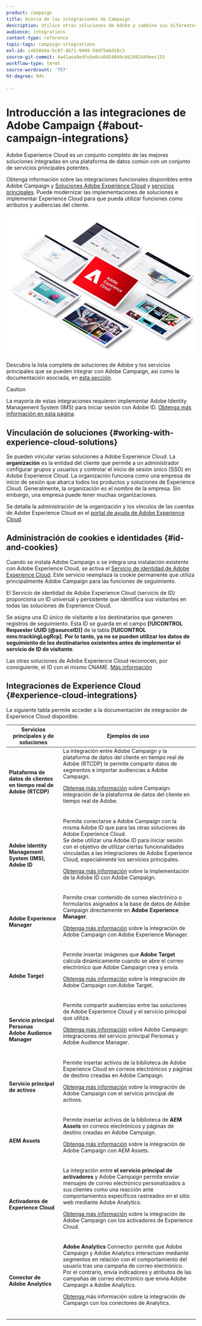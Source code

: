 ```yaml
---
product: campaign
title: Acerca de las integraciones de Campaign
description: Utilice otras soluciones de Adobe y combine sus diferentes capacidades con Campaign.
audience: integrations
content-type: reference
topic-tags: campaign-integrations
exl-id: ceb584da-bc97-4b71-9499-59df5e6d10c3
source-git-commit: 4a41aea9edfe5e6ca0454049cbb2892449eec153
workflow-type: tm+mt
source-wordcount: '757'
ht-degree: 94%

---
```


# Introducción a las integraciones de Adobe Campaign {#about-campaign-integrations}

Adobe Experience Cloud es un conjunto completo de las mejores soluciones integradas en una plataforma de datos común con un conjunto de servicios principales potentes.

Obtenga información sobre las integraciones funcionales disponibles entre Adobe Campaign y [Soluciones Adobe Experience Cloud](https://experienceleague.adobe.com/docs/core-services/interface/marketing-cloud-integrations.html?lang=es) y [servicios principales](https://experienceleague.adobe.com/docs/core-services/interface/about-core-services/core-services.html?lang=es). Puede modernizar las implementaciones de soluciones e implementar Experience Cloud para que pueda utilizar funciones como atributos y audiencias del cliente.

![](assets/ExCloud-solutions.png)

Descubra la lista completa de soluciones de Adobe y los servicios principales que se pueden integrar con Adobe Campaign, así como la documentación asociada, en [esta sección](#experience-cloud-integrations).

>[!CAUTION]
>
>La mayoría de estas integraciones requieren implementar Adobe Identity Management System (IMS) para iniciar sesión con Adobe ID. [Obtenga más información en esta página](../../integrations/using/about-adobe-id.md).


## Vinculación de soluciones {#working-with-experience-cloud-solutions}

Se pueden vincular varias soluciones a Adobe Experience Cloud. La **organización** es la entidad del cliente que permite a un administrador configurar grupos y usuarios y controlar el inicio de sesión único (SSO) en Adobe Experience Cloud. La organización funciona como una empresa de inicio de sesión que abarca todos los productos y soluciones de Experience Cloud. Generalmente, la organización es el nombre de la empresa. Sin embargo, una empresa puede tener muchas organizaciones.

Se detalla la administración de la organización y los vínculos de las cuentas de Adobe Experience Cloud en el [portal de ayuda de Adobe Experience Cloud](https://experienceleague.adobe.com/docs/core-services/interface/manage-users-and-products/organizations.html?lang=es).

## Administración de cookies e identidades {#id-and-cookies}

Cuando se instala Adobe Campaign o se integra una instalación existente con Adobe Experience Cloud, se activa el [Servicio de identidad de Adobe Experience Cloud](https://experienceleague.adobe.com/docs/id-service/using/home.html?lang=es). Este servicio reemplaza la cookie permanente que utiliza principalmente Adobe Campaign para las funciones de seguimiento.

El Servicio de identidad de Adobe Experience Cloud (servicio de ID) proporciona un ID universal y persistente que identifica sus visitantes en todas las soluciones de Experience Cloud.

Se asigna una ID único de visitante a los destinatarios que generen registros de seguimiento. Esta ID se guarda en el campo **[!UICONTROL Requester UUID (@sourceID)]** de la tabla **[!UICONTROL nms:trackingLogRcp]**. **Por lo tanto, ya no se pueden utilizar los datos de seguimiento de los destinatarios existentes antes de implementar el servicio de ID de visitante**.

Las otras soluciones de Adobe Experience Cloud reconocen, por consiguiente, el ID con el mismo CNAME. [Más información](https://experienceleague.adobe.com/docs/id-service/using/reference/analytics-reference/cname.html?lang=es)

## Integraciones de Experience Cloud {#experience-cloud-integrations}

La siguiente tabla permite acceder a la documentación de integración de Experience Cloud disponible.

<table> 
 <thead> 
  <tr> 
   <th> Servicios principales y de soluciones<br /> </th> 
   <th> Ejemplos de uso<br /> </th> 
  </tr> 
 </thead> 
 <tbody> 
  <tr> 
   <td> <strong>Plataforma de datos de clientes en tiempo real de Adobe (RTCDP)</strong><br /> </td> 
   <td> La integración entre Adobe Campaign y la plataforma de datos del cliente en tiempo real de Adobe (RTCDP) le permite compartir datos de segmentos e importar audiencias a Adobe Campaign.<br /> <p><a href="../../integrations/using/get-started-sources-destinations.md">Obtenga más información</a> sobre Campaign: integración de la plataforma de datos del cliente en tiempo real de Adobe.</p><br /> </td> 
  </tr> 
  <tr> 
   <td> <strong>Adobe Identity Management System (IMS), Adobe ID</strong><br /> </td> 
   <td> Permite conectarse a Adobe Campaign con la misma Adobe ID que para las otras soluciones de Adobe Experience Cloud.<br /> Se debe utilizar una Adobe ID para iniciar sesión con el objetivo de utilizar ciertas funcionalidades vinculadas a las integraciones de Adobe Experience Cloud, especialmente los servicios principales.<br /> <p><a href="../../integrations/using/about-adobe-id.md">Obtenga más información</a> sobre la implementación de la Adobe ID con Adobe Campaign.</p><br /> </td> 
  </tr> 
  <tr> 
   <td> <strong>Adobe Experience Manager</strong><br /> </td> 
   <td> Permite crear contenido de correo electrónico o formularios asignados a la base de datos de Adobe Campaign directamente en <strong>Adobe Experience Manager</strong>.<br /> <p><a href="../../integrations/using/about-adobe-experience-manager.md">Obtenga más información</a> sobre la integración de Adobe Campaign con Adobe Experience Manager.</p><br /> </td> 
  </tr> 
  <tr> 
   <td> <strong>Adobe Target</strong><br /> </td> 
   <td> Permite insertar imágenes que <strong>Adobe Target</strong> calcula dinámicamente cuando se abre el correo electrónico que Adobe Campaign crea y envía.<br /> <p><a href="../../integrations/using/integrating-with-adobe-target.md">Obtenga más información</a> sobre la integración de Adobe Campaign con Adobe Target.</p><br /> </td> 
  </tr> 
  <tr> 
   <td> <strong>Servicio principal Personas</strong><br /> <strong>Adobe Audience Manager</strong><br /> </td> 
   <td> Permite compartir audiencias entre las soluciones de Adobe Experience Cloud y el servicio principal que utiliza.<br /> <p><a href="../../integrations/using/sharing-audiences-with-adobe-experience-cloud.md">Obtenga más información</a> sobre Adobe Campaign: integraciones del servicio principal Personas y Adobe Audience Manager.</p><br /> </td> 
  </tr> 
  <tr> 
   <td> <strong>Servicio principal de activos</strong><br /> </td> 
   <td> Permite insertar activos de la biblioteca de Adobe Experience Cloud en correos electrónicos y páginas de destino creadas en Adobe Campaign.<br /> <p><a href="../../integrations/using/configuring-access-to-assets.md#integrating-with-experience-cloud-assets">Obtenga más información</a> sobre la integración de Adobe Campaign con el servicio principal de activos.</p><br /> </td> 
  </tr> 
  <tr> 
   <td> <strong>AEM Assets</strong><br /> </td> 
   <td> Permite insertar activos de la biblioteca de <strong>AEM Assets</strong> en correos electrónicos y páginas de destino creadas en Adobe Campaign.<br /> <p><a href="../../integrations/using/configuring-access-to-assets.md#integrating-with-aem-assets">Obtenga más información</a> sobre la integración de Adobe Campaign con AEM Assets.</p><br /> </td> 
  </tr> 
  <tr> 
   <td> <strong>Activadores de Experience Cloud</strong><br /> </td> 
   <td> La integración entre <strong>el servicio principal de activadores</strong> y Adobe Campaign permite enviar mensajes de correo electrónico personalizados a sus clientes como una reacción ante comportamientos específicos rastreados en el sitio web mediante Adobe Analytics.<br /> <p><a href="https://helpx.adobe.com/es/campaign/kb/triggers-and-campaign.html">Obtenga más información</a> sobre la integración de Adobe Campaign con los activadores de Experience Cloud.</p><br /> </td> 
  </tr> 
  <tr> 
   <td> <strong>Conector de Adobe Analytics</strong><br /> </td> 
   <td> <strong>Adobe Analytics </strong> Connector permite que Adobe Campaign y Adobe Analytics interactúen mediante segmentos en relación con el comportamiento del usuario tras una campaña de correo electrónico. Por el contrario, envía indicadores y atributos de las campañas de correo electrónico que envía Adobe Campaign a Adobe Analytics.<br /> <p><a href="../../platform/using/adobe-analytics-connector.md">Obtenga </a> más información sobre la integración de Campaign con los conectores de Analytics.</p><br /> </td> 
  </tr> 
 </tbody> 
</table>
